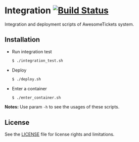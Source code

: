 # Integration [![Build Status](https://travis-ci.org/AwesomeTickets/Integration.svg?branch=master)](https://travis-ci.org/AwesomeTickets/Integration)

Integration and deployment scripts of AwesomeTickets system.

## Installation

- Run integration test

    ```bash
    $ ./integration_test.sh
    ```

- Deploy

    ```bash
    $ ./deploy.sh
    ```

- Enter a container

    ```bash
    $ ./enter_container.sh
    ```

**Notes:** Use param `-h` to see the usages of these scripts.

## License

See the [LICENSE](./LICENSE) file for license rights and limitations.
